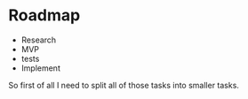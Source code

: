 # Roadmap

- Research 
- MVP 
- tests
- Implement

So first of all I need to split all of those tasks into smaller tasks.

